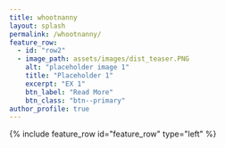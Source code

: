 ```yaml
---
title: whootnanny
layout: splash
permalink: /whootnanny/
feature_row:
  - id: "row2"
  - image_path: assets/images/dist_teaser.PNG
    alt: "placeholder image 1"
    title: "Placeholder 1"
    excerpt: "EX 1"
    btn_label: "Read More"
    btn_class: "btn--primary"
author_profile: true
---
```

{% include feature_row id="feature_row" type="left" %}
